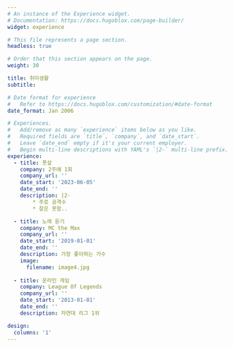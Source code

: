 ```yaml
---
# An instance of the Experience widget.
# Documentation: https://docs.hugoblox.com/page-builder/
widget: experience

# This file represents a page section.
headless: true

# Order that this section appears on the page.
weight: 30

title: 취미생활
subtitle:

# Date format for experience
#   Refer to https://docs.hugoblox.com/customization/#date-format
date_format: Jan 2006

# Experiences.
#   Add/remove as many `experience` items below as you like.
#   Required fields are `title`, `company`, and `date_start`.
#   Leave `date_end` empty if it's your current employer.
#   Begin multi-line descriptions with YAML's `|2-` multi-line prefix.
experience:
  - title: 풋살
    company: 2주에 1회
    company_url: ''
    date_start: '2023-06-05'
    date_end: ''
    description: |2-
        * 주로 공격수
        * 잘은 못함..

  - title: 노래 듣기
    company: MC the Max
    company_url: ''
    date_start: '2019-01-01'
    date_end: ''
    description: 가장 좋아하는 가수
    image: 
      filename: image4.jpg
  
  - title: 온라인 게임
    company: League Of Legends
    company_url: ''
    date_start: '2013-01-01'
    date_end: ''
    description: 자연대 리그 1위

design:
  columns: '1'
---
```

